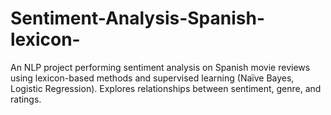 # Sentiment-Analysis-Spanish-lexicon-
An NLP project performing sentiment analysis on Spanish movie reviews using lexicon-based methods and supervised learning (Naïve Bayes, Logistic Regression). Explores relationships between sentiment, genre, and ratings.
